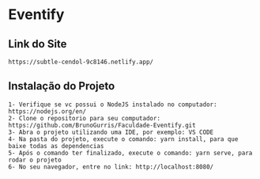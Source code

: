# Eventify

## Link do Site
``
https://subtle-cendol-9c8146.netlify.app/
``

## Instalação do Projeto
```
1- Verifique se vc possui o NodeJS instalado no computador: https://nodejs.org/en/
2- Clone o repositorio para seu computador: https://github.com/BrunoGurris/Faculdade-Eventify.git
3- Abra o projeto utilizando uma IDE, por exemplo: VS CODE
4- Na pasta do projeto, execute o comando: yarn install, para que baixe todas as dependencias
5- Após o comando ter finalizado, execute o comando: yarn serve, para rodar o projeto
6- No seu navegador, entre no link: http://localhost:8080/
```
